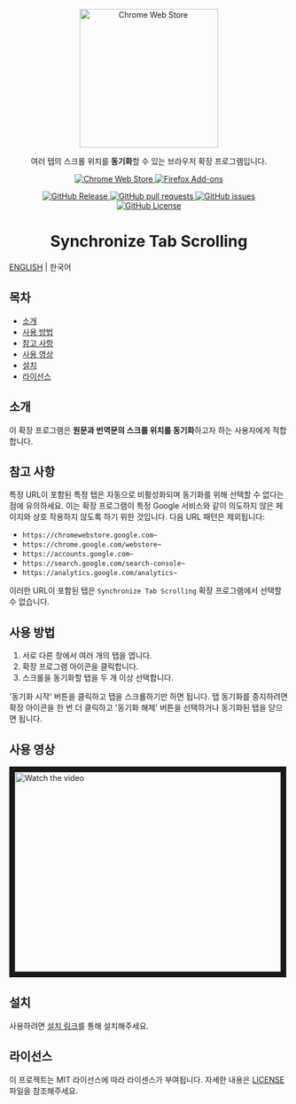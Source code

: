 <p align="center">
  <a href="https://chromewebstore.google.com/detail/synchronize-tab-scrolling/phceoocamipnafpgnchbfhkdlbleeafc" target="_blank" rel="noreferrer noopener">
    <img width="250" src="https://github.com/jaem1n207/synchronize-tab-scrolling/assets/50766847/ec9b53f7-b8b7-46fe-9b0f-bf08b38cb940" alt="Chrome Web Store" />
  <a />
</p>
<p align="center">여러 탭의 스크롤 위치를 <strong>동기화</strong>할 수 있는 브라우저 확장 프로그램입니다.</p>
<p align="center">
  <a rel="noreferrer noopener" target="_blank" href="https://chromewebstore.google.com/detail/synchronize-tab-scrolling/phceoocamipnafpgnchbfhkdlbleeafc">
    <img alt="Chrome Web Store" src="https://img.shields.io/badge/CHROME-4285F4?style=for-the-badge&logo=GoogleChrome&logoColor=white">
  </a>
  <a rel="noreferrer noopener" target="_blank" href="https://addons.mozilla.org/firefox/addon/syncronize-tab-scrolling">
    <img alt="Firefox Add-ons" src="https://img.shields.io/badge/Firefox-FF7139?style=for-the-badge&logo=Firefox-Browser&logoColor=white">
  </a>
</p>
<p align="center">
  <a href="https://github.com/jaem1n207/synchronize-tab-scrolling/releases">
    <img alt="GitHub Release" src="https://img.shields.io/github/v/release/jaem1n207/synchronize-tab-scrolling?include_prereleases&sort=semver&display_name=release&style=for-the-badge&logo=semanticrelease&logoColor=white&color=%236096B4">
  </a>
  <a href="https://github.com/jaem1n207/synchronize-tab-scrolling/pulls">
    <img alt="GitHub pull requests" src="https://img.shields.io/github/issues-pr/jaem1n207/synchronize-tab-scrolling?style=for-the-badge&logo=github&logoColor=white&color=%236096B4">
  </a>
  <a href="https://github.com/jaem1n207/synchronize-tab-scrolling/issues">
    <img alt="GitHub issues" src="https://img.shields.io/github/issues/jaem1n207/synchronize-tab-scrolling?style=for-the-badge&logo=github&logoColor=white&color=%236096B4">
  </a>
  <a href="https://github.com/jaem1n207/synchronize-tab-scrolling/blob/main/LICENSE">
    <img alt="GitHub License" src="https://img.shields.io/github/license/jaem1n207/synchronize-tab-scrolling?style=for-the-badge&logoColor=white&color=%236096B4">
  </a>
</p>
<h1 align="center">Synchronize Tab Scrolling</h2>

[ENGLISH](./README.md) | 한국어

## 목차

- [소개](#intro)
- [사용 방법](#usage)
- [참고 사항](#importantnote)
- [사용 영상](#youtubevideolink)
- [설치](#installation)
- [라이선스](#license)

## 소개 <a name="intro"></a>

이 확장 프로그램은 **원문과 번역문의 스크롤 위치를 동기화**하고자 하는 사용자에게 적합합니다.

## 참고 사항 <a name="importantnote"></a>

특정 URL이 포함된 특정 탭은 자동으로 비활성화되며 동기화를 위해 선택할 수 없다는 점에 유의하세요. 이는 확장 프로그램이 특정 Google 서비스와 같이 의도하지 않은 페이지와 상호 작용하지 않도록 하기 위한 것입니다. 다음 URL 패턴은 제외됩니다:

- `https://chromewebstore.google.com~`
- `https://chrome.google.com/webstore~`
- `https://accounts.google.com~`
- `https://search.google.com/search-console~`
- `https://analytics.google.com/analytics~`

이러한 URL이 포함된 탭은 `Synchronize Tab Scrolling` 확장 프로그램에서 선택할 수 없습니다.

## 사용 방법 <a name="usage"></a>

1. 서로 다른 창에서 여러 개의 탭을 엽니다.
2. 확장 프로그램 아이콘을 클릭합니다.
3. 스크롤을 동기화할 탭을 두 개 이상 선택합니다.

'동기화 시작' 버튼을 클릭하고 탭을 스크롤하기만 하면 됩니다. 탭 동기화를 중지하려면 확장 아이콘을 한 번 더 클릭하고 '동기화 해제' 버튼을 선택하거나 동기화된 탭을 닫으면 됩니다.

## 사용 영상 <a name="youtubevideolink"></a>

<a target="_blank" rel="noreferrer noopener" href="https://www.youtube.com/watch?v=DxFYu6XHGJY&ab_channel=%EC%9D%B4%EC%9E%AC%EB%AF%BC">
 <img src="https://img.youtube.com/vi/DxFYu6XHGJY/0.jpg" alt="Watch the video" width="480" height="360" border="10" title="Synchronize Tab Scrolling Promotion - 클릭하여 시청해보세요!" />
</a>

## 설치 <a name="installation"></a>

사용하려면 [설치 링크](https://chromewebstore.google.com/detail/synchronize-tab-scrolling/phceoocamipnafpgnchbfhkdlbleeafc)를 통해 설치해주세요.

## 라이선스 <a name="license"></a>

이 프로젝트는 MIT 라이선스에 따라 라이센스가 부여됩니다. 자세한 내용은 [LICENSE](./LICENSE) 파일을 참조해주세요.
